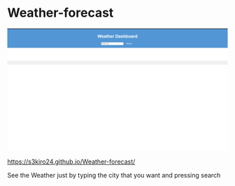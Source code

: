 # Weather-forecast
 
 ![Main Page](/assets/img/Weather%20Dashboard%20-%20Opera%208_31_2023%2010_55_25%20PM.png)

 https://s3kiro24.github.io/Weather-forecast/

 See the Weather just by typing the city that you want and pressing search